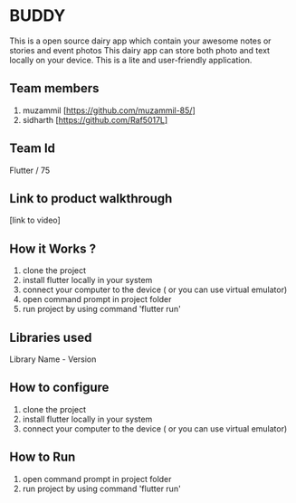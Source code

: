 # BUDDY
This is a open source dairy app which contain your awesome notes or stories and event photos
This dairy app can store both photo and text locally on your device.
This is a lite and user-friendly application.
## Team members
1. muzammil [https://github.com/muzammil-85/]
2. sidharth [https://github.com/Raf5017L]
## Team Id
Flutter / 75
## Link to product walkthrough
[link to video]
## How it Works ?
1. clone the project
2. install flutter locally in your system
3. connect your computer to the device ( or you can use virtual emulator)
4. open command prompt in project folder 
5. run project by using command 'flutter run'
## Libraries used
Library Name - Version
## How to configure
1. clone the project
2. install flutter locally in your system
3. connect your computer to the device ( or you can use virtual emulator)
## How to Run
1. open command prompt in project folder 
2. run project by using command 'flutter run'
